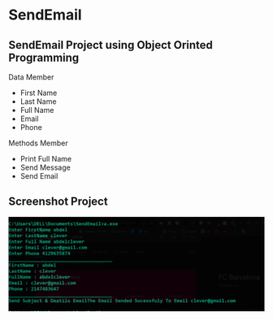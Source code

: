 # SendEmail

<h2>SendEmail Project using Object Orinted Programming</h2>
<p>Data Member</p>
<ul>
    <li>First Name</li>
    <li>Last Name</li>
    <li>Full Name</li>
    <li>Email</li>
    <li>Phone</li>
</ul>

<p>Methods Member</p>
<ul>
    <li>Print Full Name</li>
    <li>Send Message</li>
    <li>Send Email</li>
</ul>


<h2>Screenshot Project</h2>
<img src = "./Capture.PNG" />
